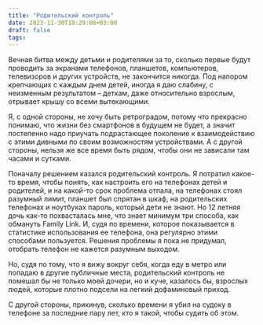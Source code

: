 ```yaml
---
title: "Родительский контроль"
date: 2023-11-30T18:29:08+03:00
draft: false
tags:
---
```



Вечная битва между детьми и родителями за то, сколько первые будут проводить за экранами телефонов, планшетов, компьютеров, телевизоров и других устройств, не закончится никогда. Под напором крепчающих с каждым днем детей, иногда я даю слабину, с неизменным результатом – деткам, даже относительно взрослым, отрывает крышу со всеми вытекающими.

<!--more-->

Я, с одной стороны, не хочу быть ретроградом, потому что прекрасно понимаю, что жизни без смартфонов в будущем не будет, а значит постепенно надо приучать подрастающее поколение к взаимодействию с этими дивными по своим возможностям устройствами. А с другой стороны, нельзя же все время быть рядом, чтобы они не зависали там часами и сутками.

Поначалу решением казался родительский контроль. Я потратил какое-то время, чтобы понять, как настроить его на телефонах детей и родителей, и на какой-то срок проблема отпала, на телефонах стоял разумный лимит, планшет был спрятан в шкаф, на родительских телефонах и ноутбуках пароль, который дети не знают. Но 12 летняя дочь как-то похвасталась мне, что знает минимум три способа, как обмануть Family Link. И, судя по времени, которое показывается в статистике использования ее телефона, она регулярно этими способами пользуется. Решения проблемы я пока не придумал, отобрать телефон не кажется разумным выходом.

Но, судя по тому, что я вижу вокруг себя, когда еду в метро или попадаю в другие публичные места, родительский контроль не помешал бы не только моей дочери, но и куче, казалось бы, взрослых людей, которые плотно подсели на легкий дофаминовый приход.

С другой стороны, прикинув, сколько времени я убил на судоку в телефоне за последние пару лет, кто я такой, чтобы судить об этом.
